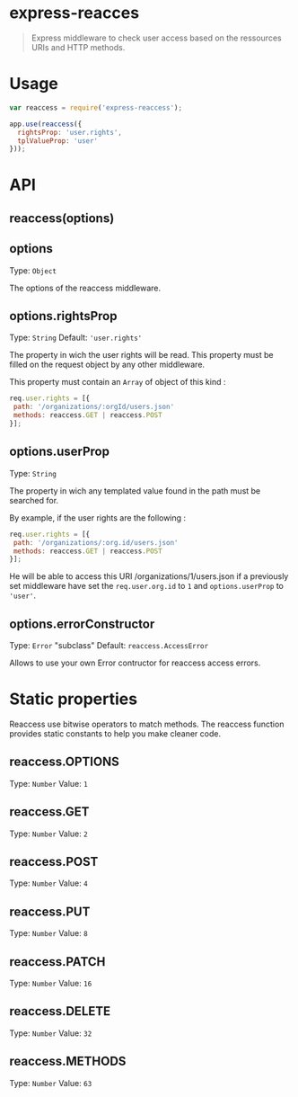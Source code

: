 # express-reacces
> Express middleware to check user access based on the ressources URIs and
 HTTP methods.

# Usage
```js
var reaccess = require('express-reaccess');

app.use(reaccess({
  rightsProp: 'user.rights',
  tplValueProp: 'user'
}));

```

# API

## reaccess(options)

## options
Type: `Object`

The options of the reaccess middleware.


## options.rightsProp
Type: `String`
Default: `'user.rights'`

The property in wich the user rights will be read. This property must be filled
on the request object by any other middleware.

This property must contain an `Array` of object of this kind :
```js
req.user.rights = [{
 path: '/organizations/:orgId/users.json'
 methods: reaccess.GET | reaccess.POST
}];
```

## options.userProp
Type: `String`

The property in wich any templated value found in the path must be searched
for.

By example, if the user rights are the following :
```js
req.user.rights = [{
 path: '/organizations/:org.id/users.json'
 methods: reaccess.GET | reaccess.POST
}];
```
He will be able to access this URI /organizations/1/users.json if a previously
set middleware have set the `req.user.org.id` to `1` and `options.userProp` to
`'user'`.


## options.errorConstructor
Type: `Error` "subclass"
Default: `reaccess.AccessError`

Allows to use your own Error contructor for reaccess access errors.

# Static properties
Reaccess use bitwise operators to match methods. The reaccess function provides
 static constants to help you make cleaner code.

## reaccess.OPTIONS
Type: `Number`
Value: `1`

## reaccess.GET
Type: `Number`
Value: `2`

## reaccess.POST
Type: `Number`
Value: `4`

## reaccess.PUT
Type: `Number`
Value: `8`

## reaccess.PATCH
Type: `Number`
Value: `16`

## reaccess.DELETE
Type: `Number`
Value: `32`

## reaccess.METHODS
Type: `Number`
Value: `63`

